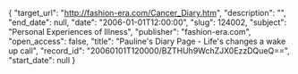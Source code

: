 {
  "target_url": "http://fashion-era.com/Cancer_Diary.htm", 
  "description": "", 
  "end_date": null, 
  "date": "2006-01-01T12:00:00", 
  "slug": 124002, 
  "subject": "Personal Experiences of Illness", 
  "publisher": "fashion-era.com", 
  "open_access": false, 
  "title": "Pauline's Diary Page - Life's changes a wake up call", 
  "record_id": "20060101T120000/BZTHUh9WchZJX0EzzDQueQ==", 
  "start_date": null
}

